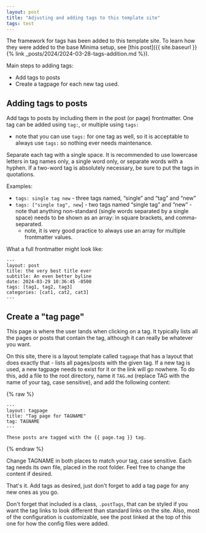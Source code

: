 ```yaml
---
layout: post
title: "Adjusting and adding tags to this template site"
tags: test
---
```

The framework for tags has been added to this template site. To learn how they were added to the base Minima setup, see [this post]({{ site.baseurl }}{% link _posts/2024/2024-03-28-tags-addition.md %}).

Main steps to adding tags:
- Add tags to posts
- Create a tagpage for each new tag used.

## Adding tags to posts
Add tags to posts by including them in the post (or page) frontmatter. One tag can be added using `tag:`, or multiple using `tags:` 
- note that you can use `tags:` for one tag as well, so it is acceptable to always use `tags:` so nothing ever needs maintenance.

Separate each tag with a single space. It is recommended to use lowercase letters in tag names only, a single word only, or separate words with a hyphen. If a two-word tag is absolutely necessary, be sure to put the tags in quotations.

Examples:
- `tags: single tag new` - three tags named, “single” and “tag” and “new”
- `tags: ["single tag", new`] - two tags named “single tag” and “new” - note that anything non-standard (single words separated by a single space) needs to be shown as an array: in square brackets, and comma-separated. 
  - note, it is very good practice to always use an array for multiple frontmatter values.

What a full frontmatter might look like:
```
---
layout: post
title: the very best title ever
subtitle: An even better byline
date: 2024-03-29 10:36:45 -0500
tags: [tag1, tag2, tag3]
categories: [cat1, cat2, cat3]
---
```

## Create a "tag page"
This page is where the user lands when clicking on a tag. It typically lists all the pages or posts that contain the tag, although it can really be whatever you want.

On this site, there is a layout template called `tagpage` that has a layout that does exactly that - lists all pages/posts with the given tag. If a new tag is used, a new tagpage needs to exist for it or the link will go nowhere. To do this, add a file to the root directory, name it `TAG.md` (replace TAG with the name of your tag, case sensitive), and add the following content:

{% raw %}
```
---
layout: tagpage
title: "Tag page for TAGNAME"
tag: TAGNAME
---

These posts are tagged with the {{ page.tag }} tag.
```
{% endraw %}

Change TAGNAME in both places to match your tag, case sensitive. Each tag needs its own file, placed in the root folder. Feel free to change the content if desired.

That's it. Add tags as desired, just don't forget to add a tag page for any new ones as you go.

Don't forget that included is a class, `.postTags`, that can be styled if you want the tag links to look different than standard links on the site. Also, most of the configuration is customizable, see the post linked at the top of this one for how the config files were added.



